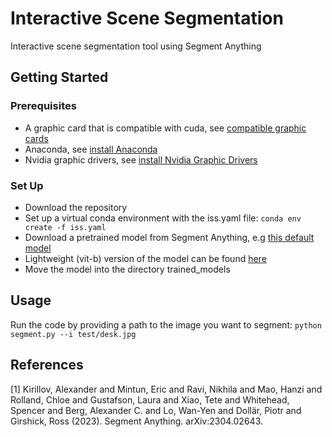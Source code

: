 # Interactive Scene Segmentation
Interactive scene segmentation tool using Segment Anything

## Getting Started

### Prerequisites

- A graphic card that is compatible with cuda, see [compatible graphic cards](https://developer.nvidia.com/cuda-gpus)
- Anaconda, see [install Anaconda](https://docs.anaconda.com/free/anaconda/install/index.html)
- Nvidia graphic drivers, see [install Nvidia Graphic Drivers](https://wiki.ubuntuusers.de/Grafikkarten/Nvidia/nvidia/)

### Set Up

- Download the repository
- Set up a virtual conda environment with the iss.yaml file:
    ``conda env create -f iss.yaml``
- Download a pretrained model from Segment Anything, e.g [this default model](https://dl.fbaipublicfiles.com/segment_anything/sam_vit_h_4b8939.pth)
- Lightweight (vit-b) version of the model can be found [here](https://dl.fbaipublicfiles.com/segment_anything/sam_vit_b_01ec64.pth)
- Move the model into the directory trained_models

## Usage

Run the code by providing a path to the image you want to segment:
``python segment.py --i test/desk.jpg``

## References

<a id="1">[1]</a> 
Kirillov, Alexander and Mintun, Eric and Ravi, Nikhila and Mao, Hanzi and Rolland, Chloe and Gustafson, Laura and Xiao, Tete and Whitehead, Spencer and Berg, Alexander C. and Lo, Wan-Yen and Dollär, Piotr and Girshick, Ross (2023). 
Segment Anything. 
arXiv:2304.02643.
